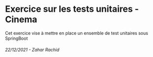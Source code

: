 # Exercice sur les tests unitaires - Cinema

Cet exercice vise à mettre en place un ensemble de test unitaires sous SpringBoot

###### 22/12/2021 - Zahar Rachid

